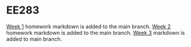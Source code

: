# EE283

[Week 1](homework1.md) homework markdown is added to the main branch.
[Week 2](homework2.md) homework markdown is added to the main branch.
[Week 3](week3.md) markdown is added to main branch.
